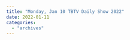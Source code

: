 ```yaml
---
title: "Monday, Jan 10 TBTV Daily Show 2022"
date: 2022-01-11
categories: 
  - "archives"
---
```



